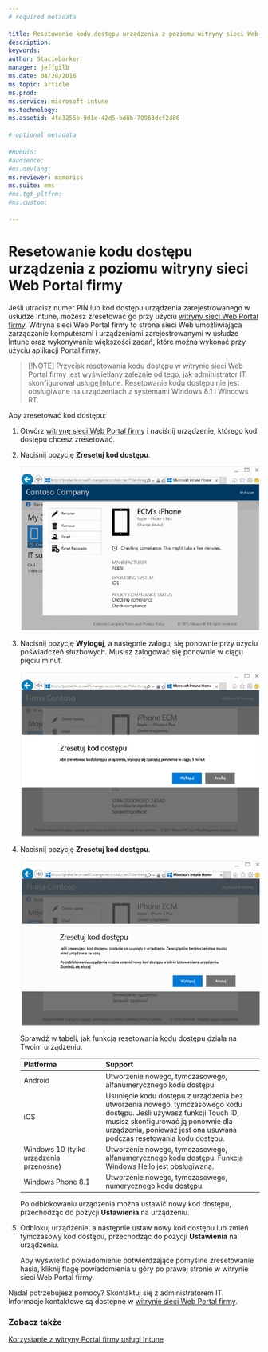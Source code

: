 ```yaml
---
# required metadata

title: Resetowanie kodu dostępu urządzenia z poziomu witryny sieci Web Portal firmy | Microsoft Intune
description:
keywords:
author: Staciebarker
manager: jeffgilb
ms.date: 04/28/2016
ms.topic: article
ms.prod:
ms.service: microsoft-intune
ms.technology:
ms.assetid: 4fa3255b-9d1e-42d5-bd8b-70963dcf2d86

# optional metadata

#ROBOTS:
#audience:
#ms.devlang:
ms.reviewer: mamoriss
ms.suite: ems
#ms.tgt_pltfrm:
#ms.custom:

---
```



# Resetowanie kodu dostępu urządzenia z poziomu witryny sieci Web Portal firmy

Jeśli utracisz numer PIN lub kod dostępu urządzenia zarejestrowanego w usłudze Intune, możesz zresetować go przy użyciu [witryny sieci Web Portal firmy](http://portal.manage.microsoft.com). Witryna sieci Web Portal firmy to strona sieci Web umożliwiająca zarządzanie komputerami i urządzeniami zarejestrowanymi w usłudze Intune oraz wykonywanie większości zadań, które można wykonać przy użyciu aplikacji Portal firmy.

> [!NOTE] Przycisk resetowania kodu dostępu w witrynie sieci Web Portal firmy jest wyświetlany zależnie od tego, jak administrator IT skonfigurował usługę Intune. Resetowanie kodu dostępu nie jest obsługiwane na urządzeniach z systemami Windows 8.1 i Windows RT.

Aby zresetować kod dostępu:

1.  Otwórz [witrynę sieci Web Portal firmy](http://portal.manage.microsoft.com) i naciśnij urządzenie, którego kod dostępu chcesz zresetować.

2.  Naciśnij pozycję **Zresetuj kod dostępu**.

    ![tap-passcode-to-reset](./media/iwp-1-tap-reset-passcode.png)

3.  Naciśnij pozycję **Wyloguj**, a następnie zaloguj się ponownie przy użyciu poświadczeń służbowych. Musisz zalogować się ponownie w ciągu pięciu minut.

    ![sign-out-sign-back-in](./media/iwp-2-sign-out.png)

4.  Naciśnij pozycję **Zresetuj kod dostępu**.

    ![tap-reset-passcode](./media/iwp-3-tap-reset-passcode-after-signin.png)

    Sprawdź w tabeli, jak funkcja resetowania kodu dostępu działa na Twoim urządzeniu.

    |Platforma|Support|
    |------------|-----------|
    |Android|Utworzenie nowego, tymczasowego, alfanumerycznego kodu dostępu.|
    |iOS|Usunięcie kodu dostępu z urządzenia bez utworzenia nowego, tymczasowego kodu dostępu. Jeśli używasz funkcji Touch ID, musisz skonfigurować ją ponownie dla urządzenia, ponieważ jest ona usuwana podczas resetowania kodu dostępu.|
    |Windows 10 (tylko urządzenia przenośne)|Utworzenie nowego, tymczasowego, alfanumerycznego kodu dostępu. Funkcja Windows Hello jest obsługiwana.|
    |Windows Phone 8.1|Utworzenie nowego, tymczasowego, numerycznego kodu dostępu.|
    Po odblokowaniu urządzenia można ustawić nowy kod dostępu, przechodząc do pozycji **Ustawienia** na urządzeniu.

5.  Odblokuj urządzenie, a następnie ustaw nowy kod dostępu lub zmień tymczasowy kod dostępu, przechodząc do pozycji **Ustawienia** na urządzeniu.

    Aby wyświetlić powiadomienie potwierdzające pomyślne zresetowanie hasła, kliknij flagę powiadomienia u góry po prawej stronie w witrynie sieci Web Portal firmy.

Nadal potrzebujesz pomocy? Skontaktuj się z administratorem IT. Informacje kontaktowe są dostępne w [witrynie sieci Web Portal firmy](http://portal.manage.microsoft.com).

### Zobacz także
[Korzystanie z witryny Portal firmy usługi Intune](using-the-intune-company-portal-website.md)

<!--HONumber=Jun16_HO2-->


